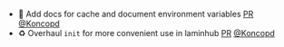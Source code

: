 - 📝 Add docs for cache and document environment variables [PR](https://github.com/laminlabs/lamindb/pull/1964) [@Koncopd](https://github.com/Koncopd)
- ♻️ Overhaul `init` for more convenient use in laminhub [PR](https://github.com/laminlabs/lamindb-setup/pull/857) [@Koncopd](https://github.com/Koncopd)
